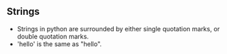 ## Strings

- Strings in python are surrounded by either single quotation marks, or double quotation marks.
- 'hello' is the same as "hello".

